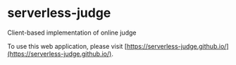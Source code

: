 # serverless-judge
 Client-based implementation of online judge

 To use this web application, please visit [https://serverless-judge.github.io/](https://serverless-judge.github.io/).